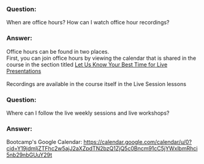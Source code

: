 ### Question:
When are office hours? How can I watch office hour recordings?

### Answer:
Office hours can be found in two places. 
<br> First, you can join office hours by viewing the calendar that is shared in the course in the section titled [Let Us Know Your Best Time for Live Presentations](https://courses.consensys.net/courses/take/blockchain-developer-bootcamp-registration-2021/texts/26805570-let-us-know-your-best-times-for-live-presentations)</br>
<br> Recordings are available in the course itself in the Live Session lessons </br>

### Question:
Where can I follow the live weekly sessions and live workshops?

### Answer:
Bootcamp's Google Calendar: https://calendar.google.com/calendar/u/0?cid=Y19jdmljZTFhc2w5ajJ2aXZpdTN2bzQ1ZjQ5c0Bncm91cC5jYWxlbmRhci5nb29nbGUuY29t
